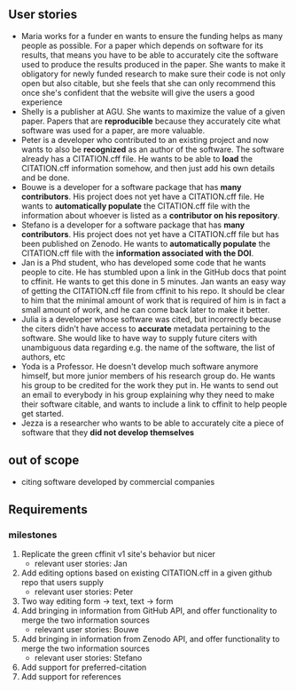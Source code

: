 ## User stories

- Maria works for a funder en wants to ensure the funding helps as many people as possible. For a paper which depends on software for its results, that means you have to be able to accurately cite the software used to produce the results produced in the paper. She wants to make it obligatory for newly funded research to make sure their code is not only open but also citable, but she feels that she can only recommend this once she's confident that the website will give the users a good experience
- Shelly is a publisher at AGU. She wants to maximize the value of a given paper. Papers that are **reproducible** because they accurately cite what software was used for a paper, are more valuable.
- Peter is a developer who contributed to an existing project and now wants to also be **recognized** as an author of the software. The software already has a CITATION.cff file. He wants to be able to **load** the CITATION.cff information somehow, and then just add his own details and be done.
- Bouwe is a developer for a software package that has **many contributors**. His project does not yet have a CITATION.cff file. He wants to **automatically populate** the CITATION.cff file with the information about whoever is listed as a **contributor on his repository**.
- Stefano is a developer for a software package that has **many contributors**. His project does not yet have a CITATION.cff file but has been published on Zenodo. He wants to **automatically populate** the CITATION.cff file with the **information associated with the DOI**.
- Jan is a Phd student, who has developed some code that he wants people to cite. He has stumbled upon a link in the GitHub docs that point to cffinit. He wants to get this done in 5 minutes. Jan wants an easy way of getting the CITATION.cff file from cffinit to his repo. It should be clear to him that the minimal amount of work that is required of him is in fact a small amount of work, and he can come back later to make it better.
- Julia is a developer whose software was cited, but incorrectly because the citers didn't have access to **accurate** metadata pertaining to the software. She would like to have way to supply future citers with unambiguous data regarding e.g. the name of the software, the list of authors, etc
- Yoda is a Professor. He doesn't develop much software anymore himself, but more junior members of his research group do. He wants his group to be credited for the work they put in. He wants to send out an email to everybody in his group explaining why they need to make their software citable, and wants to include a link to cffinit to help people get started.
- Jezza is a researcher who wants to be able to accurately cite a piece of software that they **did not develop themselves**


## out of scope

- citing software developed by commercial companies


## Requirements

### milestones

1. Replicate the green cffinit v1 site's behavior but nicer
    - relevant user stories: Jan  
3. Add editing options based on existing CITATION.cff in a given github repo that users supply
    - relevant user stories: Peter 
5. Two way editing form -> text, text -> form
6. Add bringing in information from GitHub API, and offer functionality to merge the two information sources
    - relevant user stories: Bouwe
8. Add bringing in information from Zenodo API, and offer functionality to merge the two information sources
    - relevant user stories: Stefano
10. Add support for preferred-citation
11. Add support for references





